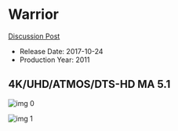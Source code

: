 # Warrior

[Discussion Post](https://www.avsforum.com/threads/bass-eq-for-filtered-movies.2995212/post-58153780)

* Release Date: 2017-10-24
* Production Year: 2011

## 4K/UHD/ATMOS/DTS-HD MA 5.1

![img 0](https://i.imgur.com/YnWIZWV.jpg)

![img 1](https://i.imgur.com/Cc01H82.jpg)

